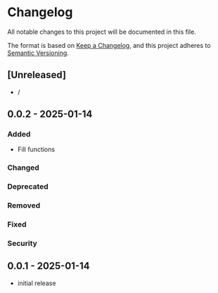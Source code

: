 # Changelog

All notable changes to this project will be documented in this file.

The format is based on [Keep a Changelog],
and this project adheres to [Semantic Versioning].

## [Unreleased]

- /

## **0.0.2** - 2025-01-14

### Added

- Fill functions

### Changed

### Deprecated

### Removed

### Fixed

### Security

## **0.0.1** - 2025-01-14

- initial release

<!-- Links -->
[keep a changelog]: https://keepachangelog.com/en/1.0.0/
[semantic versioning]: https://semver.org/spec/v2.0.0.html